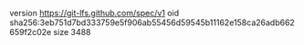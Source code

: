 version https://git-lfs.github.com/spec/v1
oid sha256:3eb751d7bd333759e5f906ab55456d59545b11162e158ca26adb662659f2c02e
size 3488
